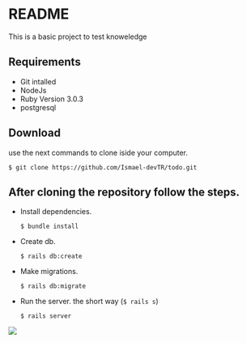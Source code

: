 # README
This is a basic project to test knoweledge

## Requirements
* Git intalled
* NodeJs
* Ruby Version 3.0.3
* postgresql

## Download
use the next commands to clone iside your computer.

`$ git clone https://github.com/Ismael-devTR/todo.git`

## After cloning the repository follow the steps.
* Install dependencies.
  
  `$ bundle install`
* Create db.

  `$ rails db:create`
* Make migrations.

  `$ rails db:migrate`
* Run the server.
  the short way (`$ rails s`)
  
  `$ rails server`

![](https://i.postimg.cc/tCX5JgWC/Screenshot-from-2022-03-02-16-01-12.png)
